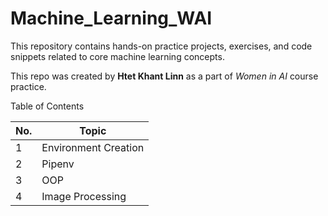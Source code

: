 # Machine_Learning_WAI
This repository contains hands-on practice projects, exercises, and code snippets related to core machine learning concepts.

This repo was created by **Htet Khant Linn** as a part of *Women in AI* course practice. 

Table of Contents

No. | Topic
-- | --------------
1 | Environment Creation
2 | Pipenv 
3 | OOP
4 | Image Processing
